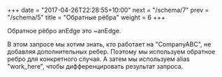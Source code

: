 +++
date =  "2017-04-26T22:28:55+10:00"
next = "/schema/7"
prev = "/schema/5"
title = "Обратные рёбра"
weight = 6
+++

Обратное рёбро anEdge это ~anEdge.

В этом запросе мы хотим знать, кто работает на "CompanyABC", не добавляя дополнительных ребер. Поэтому мы используем обратное ребро для конкретного случая. А затем мы используем alias  "work_here", чтобы дифференцировать результат запроса. 